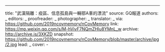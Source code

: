 -------------
title: "武漢隔離：疫區、信息孤島與一輛鄂A車的漂流"
source: GQ報道
authors: _
editors: _
proofreader: _
photographer: _
translator: _
via: https://github.com/2019ncovmemory/nCovMemory
link: https://mp.weixin.qq.com/s/M-hVivF7NQmZHlu8YMnL_w
archive: http://archive.is/3XKZD
snapshot: https://github.com/2019ncovmemory/nCovMemory/blob/master/archive/jpg/2.jpg
lead: _
cover: -
